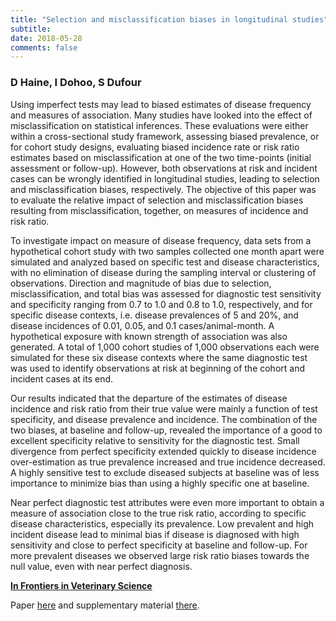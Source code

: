```yaml
---
title: "Selection and misclassification biases in longitudinal studies"
subtitle: 
date: 2018-05-28
comments: false
---
```


### D Haine, I Dohoo, S Dufour

Using imperfect tests may lead to biased estimates of disease frequency and
measures of association.
Many studies have looked into the effect of misclassification on statistical
inferences.
These evaluations were either within a cross-sectional study framework,
assessing biased prevalence, or for cohort study designs, evaluating biased
incidence rate or risk ratio estimates based on misclassification at one
of the two time-points (initial assessment or follow-up).
However, both observations at risk and incident cases can be wrongly
identified in longitudinal studies, leading to selection and misclassification
biases, respectively.
The objective of this paper was to evaluate the relative impact of selection
and misclassification biases resulting from misclassification, together, on
measures of incidence and risk ratio.

To investigate impact on measure of disease frequency, data sets from a
hypothetical cohort study with two samples collected one month apart were
simulated and analyzed based on specific test and disease characteristics, with
no elimination of disease during the sampling interval or clustering of
observations.
Direction and magnitude of bias due to selection, misclassification, and total
bias was assessed for diagnostic test sensitivity and specificity ranging from
0.7 to 1.0 and 0.8 to 1.0, respectively, and for specific disease contexts,
i.e. disease prevalences of 5 and 20%, and disease incidences of 0.01, 0.05,
and 0.1 cases/animal-month.
A hypothetical exposure with known strength of association was also generated.
A total of 1,000 cohort studies of 1,000 observations each
were simulated for these six disease contexts where the same diagnostic test
was used to identify observations at risk at beginning of the cohort and
incident cases at its end.

Our results indicated that the departure of the estimates of disease incidence
and risk ratio from their true value were mainly a function of test
specificity, and disease prevalence and incidence.
The combination of the two biases, at baseline and follow-up, revealed the
importance of a good to excellent specificity relative to sensitivity for the
diagnostic test.
Small divergence from perfect specificity extended quickly to disease
incidence over-estimation as true prevalence increased and true incidence
decreased.
A highly sensitive test to exclude diseased subjects at baseline was of less
importance to minimize bias than using a highly specific one at baseline.

Near perfect diagnostic test attributes were even more important to obtain a
measure of association close to the true risk ratio, according to specific
disease characteristics, especially its prevalence.
Low prevalent and high incident disease lead to minimal bias if disease is
diagnosed with high sensitivity and close to perfect specificity at baseline and
follow-up.
For more prevalent diseases we observed large risk ratio biases towards the
null value, even with near perfect diagnosis.

<i class="ai ai-open-access ai-2x"></i> [**In Frontiers in Veterinary Science**](https://www.frontiersin.org/articles/10.3389/fvets.2018.00099/full)

Paper [here](/pdf/Haine-bias-frontiers.pdf) and supplementary material [there](/pdf/Haine-bias-frontiers-supp.pdf).

